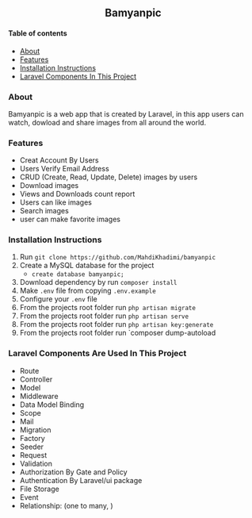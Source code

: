 <h2 align='center'>Bamyanpic</h2>

#### Table of contents

-   [About](#about)
-   [Features](#features)
-   [Installation Instructions](#installation-instructions)
-   [Laravel Components In This Project](#laravel-components-in-this-project)

### About

Bamyanpic is a web app that is created by Laravel, in this app users can watch, dowload and share images from all around the world.

### Features

-   Creat Account By Users
-   Users Verify Email Address
-   CRUD (Create, Read, Update, Delete) images by users
-   Download images
-   Views and Downloads count report
-   Users can like images
-   Search images
-   user can make favorite images

### Installation Instructions

1. Run `git clone https://github.com/MahdiKhadimi/bamyanpic`
2. Create a MySQL database for the project
    - `create database bamyanpic;`
3. Download dependency by run `composer install`
4. Make `.env` file from copying `.env.example`
5. Configure your `.env` file
6. From the projects root folder run `php artisan migrate`
7. From the projects root folder run `php artisan serve`
8. From the projects root folder run `php artisan key:generate`
9. From the projects root folder run `composer dump-autoload

### Laravel Components Are Used In This Project

-   Route
-   Controller
-   Model
-   Middleware
-   Data Model Binding
-   Scope
-   Mail
-   Migration
-   Factory
-   Seeder
-   Request
-   Validation
-   Authorization By Gate and Policy
-   Authentication By Laravel/ui package
-   File Storage
-   Event
-   Relationship: (one to many, )
